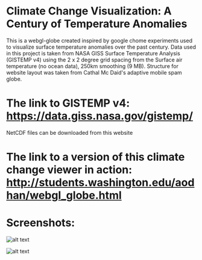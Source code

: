# Climate Change Visualization: A Century of Temperature Anomalies
This is a webgl-globe created inspired by google chome experiments used to visualize surface temperature anomalies over the past century. Data used in this project is taken from NASA GISS Surface Temperature Analysis (GISTEMP v4) using the 2 x 2 degree grid spacing from the Surface air temperature (no ocean data), 250km smoothing (9 MB). Structure for website layout was taken from Cathal Mc Daid's adaptive mobile spam globe.

# The link to GISTEMP v4: https://data.giss.nasa.gov/gistemp/
  NetCDF files can be downloaded from this website
# The link to a version of this climate change viewer in action: http://students.washington.edu/aodhan/webgl_globe.html

# Screenshots:

![alt text](https://github.com/AodhanSweeney/climate_change_globe/blob/master/1910s.png)

![alt text](https://github.com/AodhanSweeney/climate_change_globe/blob/master/2010s.pngg)

